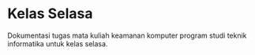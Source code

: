 # Kelas Selasa
Dokumentasi tugas mata kuliah keamanan komputer program studi teknik informatika untuk kelas selasa.